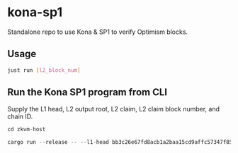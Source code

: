 # kona-sp1

Standalone repo to use Kona & SP1 to verify Optimism blocks.

## Usage

```bash
just run [l2_block_num]
```

## Run the Kona SP1 program from CLI

Supply the L1 head, L2 output root, L2 claim, L2 claim block number, and chain ID.

```rust
cd zkvm-host

cargo run --release -- --l1-head bb3c26e67fd8acb1a2baa15cd9affc57347f8549775657537d2f2ae359384ba4 --l2-output-root 91c0ff7cdc5b59ff251b1c137b1f46c4c27e2b9f2ab17bb3b31c63d2f792a0a0 --l2-claim bfbec731f443c09bbfdcef53358458644ac2cbe1c5f68e53ad38599a52d65b5b --l2-claim-block 121866428 --chain-id 10
```